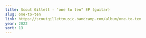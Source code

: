 ```yaml
---
title: Scout Gillett - "one to ten" EP (guitar)
slug: one-to-ten
link: https://scoutgillettmusic.bandcamp.com/album/one-to-ten
year: 2022
sort: 13
---
```


